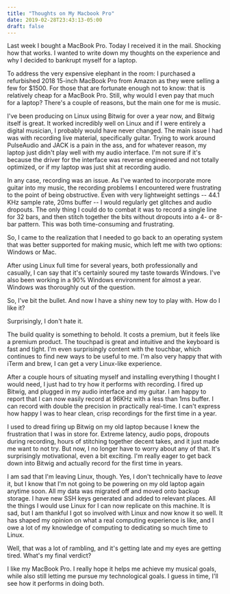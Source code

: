 ```yaml
---
title: "Thoughts on My Macbook Pro"
date: 2019-02-28T23:43:13-05:00
draft: false
---
```


Last week I bought a MacBook Pro. Today I received it in the mail. Shocking how that works. I wanted to write down my thoughts on the experience and why I decided to bankrupt myself for a laptop.

To address the very expensive elephant in the room: I purchased a refurbished 2018 15-inch MacBook Pro from Amazon as they were selling a few for $1500. For those that are fortunate enough not to know: that is relatively cheap for a MacBook Pro. Still, why would I even pay that much for a laptop? There's a couple of reasons, but the main one for me is music.

I've been producing on Linux using Bitwig for over a year now, and Bitwig itself is great. It worked incredibly well on Linux and if I were entirely a digital musician, I probably would have never changed. The main issue I had was with recording live material, specifically guitar. Trying to work around PulseAudio and JACK is a pain in the ass, and for whatever reason, my laptop just didn't play well with my audio interface. I'm not sure if it's because the driver for the interface was reverse engineered and not totally optimized, or if my laptop was just shit at recording audio.

In any case, recording was an issue. As I've wanted to incorporate more guitar into my music, the recording problems I encountered were frustrating to the point of being obstructive. Even with very lightweight settings -- 44.1 KHz sample rate, 20ms buffer -- I would regularly get glitches and audio dropouts. The only thing I could do to combat it was to record a single line for 32 bars, and then stitch together the bits without dropouts into a 4- or 8-bar pattern. This was both time-consuming and frustrating.

So, I came to the realization that I needed to go back to an operating system that was better supported for making music, which left me with two options: Windows or Mac.

After using Linux full time for several years, both professionally and casually, I can say that it's certainly soured my taste towards Windows. I've also been working in a 90% Windows environment for almost a year. Windows was thoroughly out of the question.

So, I've bit the bullet. And now I have a shiny new toy to play with. How do I like it?

Surprisingly, I don't hate it.

The build quality is something to behold. It costs a premium, but it feels like a premium product. The touchpad is great and intuitive and the keyboard is fast and tight. I'm even surprisingly content with the touchbar, which continues to find new ways to be useful to me. I'm also very happy that with iTerm and brew, I can get a very Linux-like experience.

After a couple hours of situating myself and installing everything I thought I would need, I just had to try how it performs with recording. I fired up Bitwig, and plugged in my audio interface and my guitar. I am happy to report that I can now easily record at 96KHz with a less than 1ms buffer. I can record with double the precision in practically real-time. I can't express how happy I was to hear clean, crisp recordings for the first time in a year.

I used to dread firing up Bitwig on my old laptop because I knew the frustration that I was in store for. Extreme latency, audio pops, dropouts during recording, hours of stitching together decent takes, and it just made me want to not try. But now, I no longer have to worry about any of that. It's surprisingly motivational, even a bit exciting. I'm really eager to get back down into Bitwig and actually record for the first time in years. 

I am sad that I'm leaving Linux, though. Yes, I don't technically have to *leave* it, but I know that I'm not going to be powering on my old laptop again anytime soon. All my data was migrated off and moved onto backup storage. I have new SSH keys generated and added to relevant places. All the things I would use Linux for I can now replicate on this machine. It is sad, but I am thankful I got so involved with Linux and now know it so well. It has shaped my opinion on what a real computing experience is like, and I owe a lot of my knowledge of computing to dedicating so much time to Linux.

Well, that was a lot of rambling, and it's getting late and my eyes are getting tired. What's my final verdict?

I like my MacBook Pro. I really hope it helps me achieve my musical goals, while also still letting me pursue my technological goals. I guess in time, I'll see how it performs in doing both.